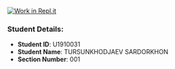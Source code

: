 [![Work in Repl.it](https://classroom.github.com/assets/work-in-replit-14baed9a392b3a25080506f3b7b6d57f295ec2978f6f33ec97e36a161684cbe9.svg)](https://classroom.github.com/online_ide?assignment_repo_id=4451034&assignment_repo_type=AssignmentRepo)

### Student Details:

- **Student ID**: U1910031
- **Student Name**: TURSUNKHODJAEV SARDORKHON
- **Section Number**: 001
